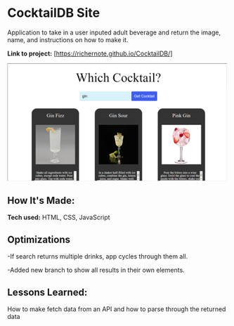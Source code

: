 # CocktailDB Site
Application to take in a user inputed adult beverage and return the image, name, and instructions on how to make it.

**Link to project:** [https://richernote.github.io/CocktailDB/]

<img src="./Capture.PNG" width="500">

## How It's Made:

**Tech used:** HTML, CSS, JavaScript

## Optimizations

-If search returns multiple drinks, app cycles through them all.

-Added new branch to show all results in their own elements.

## Lessons Learned:

How to make fetch data from an API and how to parse through the returned data